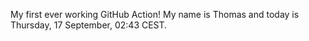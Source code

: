 My first ever working GitHub Action!
My name is Thomas and today is Thursday, 17 September, 02:43 CEST. 
